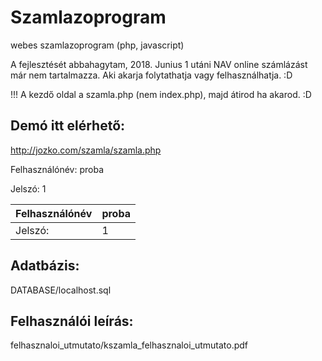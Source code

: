 # Szamlazoprogram
webes szamlazoprogram (php, javascript)

A fejlesztését abbahagytam, 2018. Junius 1 utáni NAV online számlázást már nem tartalmazza. Aki akarja folytathatja vagy felhasználhatja. :D

!!! A kezdő oldal a szamla.php (nem index.php), majd átirod ha akarod. :D

## Demó itt elérhető:
http://jozko.com/szamla/szamla.php

Felhasználónév: proba

Jelszó:         1

| Felhasználónév     | proba      |
|------------|-------------|
| Jelszó: | 1 |

## Adatbázis: 
DATABASE/localhost.sql

## Felhasználói leírás: 
felhasznaloi_utmutato/kszamla_felhasznaloi_utmutato.pdf
